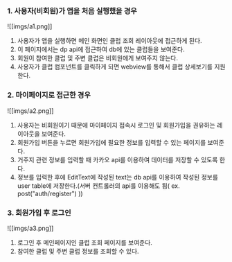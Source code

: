 ### 1. 사용자(비회원)가 앱을 처음 실행했을 경우

![[imgs/a1.png]]

1. 사용자가 앱을 실행하면 메인 화면인 클럽 조회 레이아웃에 접근하게 된다.
2. 이 페이지에서는 dp api에 접근하여 db에 있는 클럽들을 보여준다.
3. 회원이 참여한 클럽 및 주변 클럽은 비회원에게 보여주지 않는다.
4. 사용자가 클럽 컴포넌트를 클릭하게 되면 webview를 통해서 클럽 상세보기를 지원한다.

### 2. 마이페이지로 접근한 경우

![[imgs/a2.png]]

1. 사용자는 비회원이기 때문에 마이페이지 접속시 로그인 및 회원가입을 권유하는 레이아웃을 보여준다.
2. 회원가입 버튼을 누르면 회원가입에 필요한 정보를 입력할 수 있는 페이지를 보여준다.
3. 거주지 관련 정보를 입력할 때 카카오 api를 이용하여 데이터를 저장할 수 있도록 한다.
4. 정보를 입력한 후에 EditText에 작성된 text는 db api를 이용하여 작성된 정보를 user table에 저장한다.(서버 컨트롤러의 api를 이용해도 됨( ex. post("auth/register") ))

### 3. 회원가입 후 로그인

![[imgs/a3.png]]

1. 로그인 후 메인페이지인 클럽 조회 페이지를 보여준다.
2. 참여한 클럽 및 주변 클럽 정보를 조회할 수 있다.
